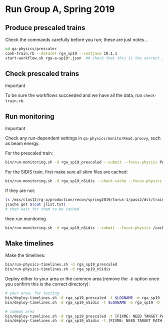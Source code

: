 # Run Group A, Spring 2019

## Produce prescaled trains

Check the commands carefully before you run; these are just notes...
```bash
cd qa-physics/prescaler
cook-train.rb --dataset rga_sp19 --coatjava 10.1.1
start-workflow.sh rga-a-sp19*.json  ## check that this is the correct JSON file before running
```

## Check prescaled trains

> [!IMPORTANT]
> To be sure the workflows succeeded and we have all the data, run `check-train.rb`.

## Run monitoring

> [!IMPORTANT]
> Check any run-dependent settings in `qa-physics/monitorRead.groovy`, such as beam energy.

For the prescaled train:
```bash
bin/run-monitoring.sh -d rga_sp19_prescaled --submit --focus-physics PATH_TO_PRESCALED_TRAIN
```

For the SIDIS train, first make sure all skim files are cached:
```bash
bin/run-monitoring.sh -d rga_sp19_nSidis --check-cache --focus-physics /cache/clas12/rg-a/production/recon/spring2019/torus-1/pass2/dst/train/nSidis
```
If they are not:
```bash
ls /mss/clas12/rg-a/production/recon/spring2019/torus-1/pass2/dst/train/nSidis/* | tee jlist.txt
jcache get $(cat jlist.txt)
# then wait for them to be cached
```
then run monitoring
```bash
bin/run-monitoring.sh -d rga_sp19_nSidis --submit --focus-physics /cache/clas12/rg-a/production/recon/spring2019/torus-1/pass2/dst/train/nSidis
```

## Make timelines

Make the timelines:
```bash
bin/run-physics-timelines.sh -d rga_sp19_prescaled
bin/run-physics-timelines.sh -d rga_sp19_nSidis
```

Deploy either to your area or the common area (remove the `-D` option once you confirm this is the correct directory):
```bash
# your area, for testing
bin/deploy-timelines.sh -d rga_sp19_prescaled -t $LOGNAME -m rga_sp19 -D
bin/deploy-timelines.sh -d rga_sp19_nSidis -t $LOGNAME -m rga_sp19 -D

# common area
bin/deploy-timelines.sh -d rga_sp19_prescaled -t [FIXME: NEED TARGET PATH] -s pass1-prescaled -m rga_sp19 -D
bin/deploy-timelines.sh -d rga_sp19_nSidis -t [FIXME: NEED TARGET PATH] -s pass1-nSidis -m rga_sp19 -D
```
